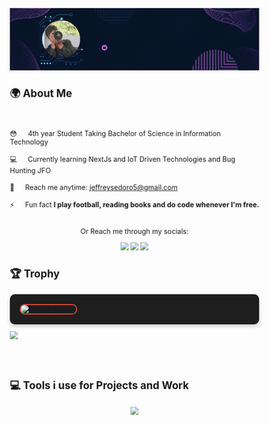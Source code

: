 <div style="text-align: center;">
 <a href="https://myzno-git-main-myzinos-projects.vercel.app/" target="_blank">
  <img src="/assets/jep.gif" alt="Jeffrey">
  </a>
</div>



## <p>🌍 About Me</p>
<br>
<p>



😳 &emsp; 4th year Student Taking Bachelor of Science in Information Technology<br/><br/>
💻 &emsp; Currently learning NextJs and IoT Driven Technologies and Bug Hunting JFO<br/><br/>
🧐 &emsp; Reach me anytime: jeffreysedoro5@gmail.com<br/><br/>
⚡ &emsp; Fun fact **I play football, reading books and do code whenever I'm free.**<br/><br/>

<p align="center">Or Reach me through my socials: </p>
<p align="center">
<a href = "https://x.com/Jepriii08/"><img src="https://img.icons8.com/fluent/48/000000/twitter.png"/></a>
<a href = "https://www.instagram.com/myzino_/"><img src="https://img.icons8.com/fluent/48/000000/instagram-new.png"/></a>
<a href = "https://www.facebook.com/Benkiekun/"><img src="https://img.icons8.com/color/48/000000/facebook-new.png"/></a>
</p>

## <p>🏆 Trophy</p>
<p style="background-color: #1e1e1e; padding: 20px; border-radius: 10px; box-shadow: 0px 4px 8px rgba(0, 0, 0, 0.2);">
<img src="https://github-profile-trophy.vercel.app/?username=Myzino&margin-w=5&margin-h=5&theme=darkhub&no-bg=true&no-frame=true&rank=SECRET,SSS,SS,S,AAA,AA,A,B,C&column=7&title=PullRequest,Commits,Stars,Repositories,Issues" alt="GitHub Trophy" style="border: 2px solid #e74c3c; border-radius: 10px;">


</p>
<div > 
<img src="https://readme-typing-svg.herokuapp.com?font=Orbitron&size=24&pause=1000&vCenter=true&color=8A2BE2&width=600&lines=Welcome+to+my+github+profile!;Currently+Exploring+ML+Concepts.;Passionate+about+tech+and+innovation.;Lover+of+coffee+and+Sport+as+well+as+coding." />
</div>


 
## 

<div id="header" >
  <img src="https://komarev.com/ghpvc/?username=Myzino&style=for-the-badge&color=7F00FF" alt=""/>
</div>


## <p>💻 Tools i use for Projects and Work</p>
<p align="center">
  <img align="center" src="https://skillicons.dev/icons?i=python,js,nodejs,laravel,arduino,react,java,postman,discord,mongodb,express,github&theme=dark"/>
</p>